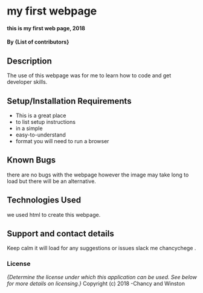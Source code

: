 # my first webpage
#### this is my first web page, 2018
#### By **{List of contributors}**
## Description
The use of this webpage was for me to learn how to code and get developer skills.
## Setup/Installation Requirements
* This is a great place
* to list setup instructions
* in a simple
* easy-to-understand
* format
you will need to run a browser
## Known Bugs
there are no bugs with the webpage however the image may take long to load but there will be an alternative.
## Technologies Used
we used html to create this webpage.
## Support and contact details
Keep calm it will load for any suggestions or issues slack me chancychege .
### License
*{Determine the license under which this application can be used.  See below for more details on licensing.}*
Copyright (c) 2018 -Chancy and     Winston
